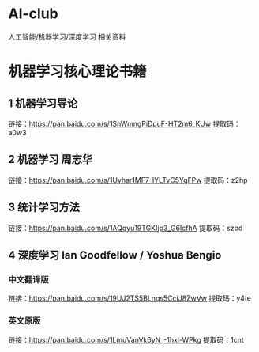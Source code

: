 # AI-club
人工智能/机器学习/深度学习 相关资料

# 机器学习核心理论书籍

## 1 机器学习导论
链接：https://pan.baidu.com/s/1SnWmngPiDpuF-HT2m6_KUw 
提取码：a0w3 

## 2 机器学习 周志华
链接：https://pan.baidu.com/s/1Uyhar1MF7-IYLTvC5YqFPw 
提取码：z2hp 

## 3 统计学习方法
链接：https://pan.baidu.com/s/1AQqyu19TGKIjp3_G6IcfhA 
提取码：szbd 

## 4 深度学习 Ian Goodfellow / Yoshua Bengio
### 中文翻译版
链接：https://pan.baidu.com/s/19UJ2TS5BLnqs5CciJ8ZwVw 
提取码：y4te 
### 英文原版
链接：https://pan.baidu.com/s/1LmuVanVk6yN_-1hxl-WPkg 
提取码：1cnt 
